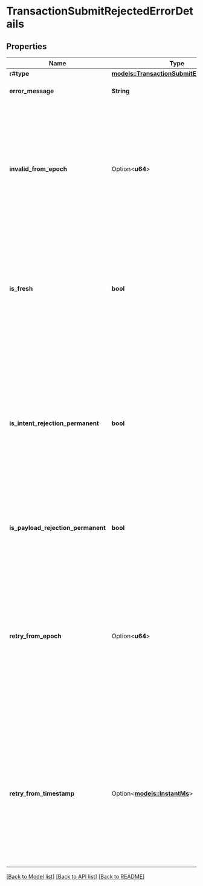 # TransactionSubmitRejectedErrorDetails

## Properties

Name | Type | Description | Notes
------------ | ------------- | ------------- | -------------
**r#type** | [**models::TransactionSubmitErrorDetailsType**](TransactionSubmitErrorDetailsType.md) |  | 
**error_message** | **String** | An explanation of the error | 
**invalid_from_epoch** | Option<**u64**> | An integer between `0` and `10^10`, marking the epoch from which the transaction will no longer be valid, and be permanently rejected. Only present if the rejection isn't permanent.  | [optional]
**is_fresh** | **bool** | Whether (true) this rejected status has just been calculated fresh, or (false) the status is from the pending transaction result cache.  | 
**is_intent_rejection_permanent** | **bool** | Whether the rejection of this intent is known to be permanent - this is a stronger statement than the payload rejection being permanent, as it implies any payloads containing the intent will also be permanently rejected.  | 
**is_payload_rejection_permanent** | **bool** | Whether the rejection of this payload is known to be permanent.  | 
**retry_from_epoch** | Option<**u64**> | An integer between `0` and `10^10`, marking the epoch after which the node will consider recalculating the validity of the transaction. Only present if the rejection is temporary due to a header specifying a \"from epoch\" in the future.  | [optional]
**retry_from_timestamp** | Option<[**models::InstantMs**](InstantMs.md)> | The time after which the node will consider recalculating the validity of the transaction. Only present if the rejection is temporary, and not due to the header specifying a \"from epoch\" in the future.  | [optional]

[[Back to Model list]](../README.md#documentation-for-models) [[Back to API list]](../README.md#documentation-for-api-endpoints) [[Back to README]](../README.md)



